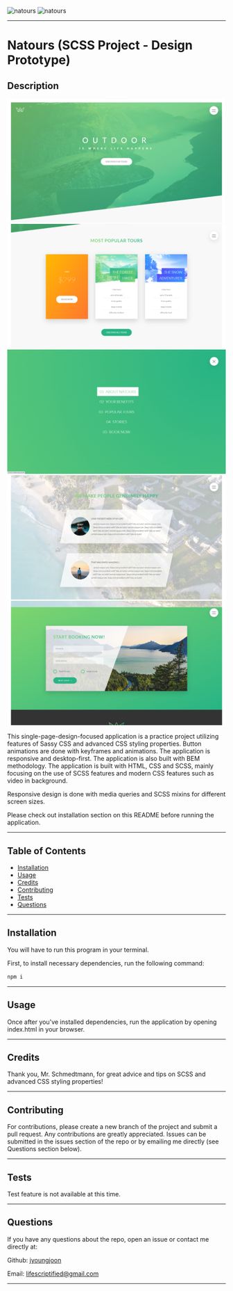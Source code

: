 ![natours](https://img.shields.io/github/languages/count/jyoungjoon/natours) ![natours](https://img.shields.io/github/languages/top/jyoungjoon/natours)

---

# Natours (SCSS Project - Design Prototype)

## Description

![Screenshot](./img/screenshot.png)
![Screenshot](./img/screenshot-1.png)
![Screenshot](./img/screenshot-2.png)
![Screenshot](./img/screenshot-3.png)
![Screenshot](./img/screenshot-4.png)

This single-page-design-focused application is a practice project utilizing features of Sassy CSS and advanced CSS styling properties. Button animations are done with keyframes and animations. The application is responsive and desktop-first. The application is also built with BEM methodology. The application is built with HTML, CSS and SCSS, mainly focusing on the use of SCSS features and modern CSS features such as video in background.

Responsive design is done with media queries and SCSS mixins for different screen sizes.

Please check out installation section on this README before running the application.

---

## Table of Contents

- [Installation](#installation)
- [Usage](#usage)
- [Credits](#credits)
- [Contributing](#contributing)
- [Tests](#tests)
- [Questions](#questions)

---

## Installation

You will have to run this program in your terminal.

First, to install necessary dependencies, run the following command:

```bash
npm i
```

---

## Usage

Once after you've installed dependencies, run the application by opening index.html in your browser.

---

## Credits

Thank you, Mr. Schmedtmann, for great advice and tips on SCSS and advanced CSS styling properties!

---

## Contributing

For contributions, please create a new branch of the project and submit a pull request. Any contributions are greatly appreciated. Issues can be submitted in the issues section of the repo or by emailing me directly (see Questions section below).

---

## Tests

Test feature is not available at this time.

---

## Questions

If you have any questions about the repo, open an issue or contact me directly at:

Github: [jyoungjoon](https://github.com/jyoungjoon)

Email: lifescriptified@gmail.com

---
